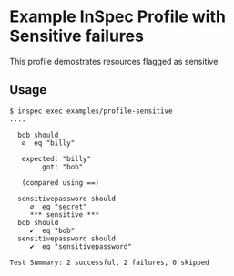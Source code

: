 # Example InSpec Profile with Sensitive failures

This profile demostrates resources flagged as sensitive

## Usage

```
$ inspec exec examples/profile-sensitive
....

  bob should
   ∅  eq "billy"

   expected: "billy"
        got: "bob"

   (compared using ==)

  sensitivepassword should
     ∅  eq "secret"
     *** sensitive ***
  bob should
     ✔  eq "bob"
  sensitivepassword should
     ✔  eq "sensitivepassword"

Test Summary: 2 successful, 2 failures, 0 skipped

```
